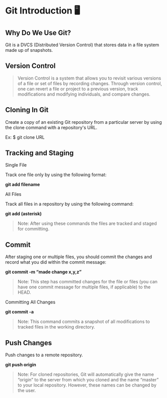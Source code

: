 # Git Introduction 🖥️

## Why Do We Use Git?

Git is a DVCS (Distributed Version Control) that stores data in a file system made up of snapshots.

## Version Control

> Version Control is a system that allows you to revisit various versions of a file or set of files by recording changes. Through version control, one can revert a file or project to a previous version, track modifications and modifying individuals, and compare changes.

## Cloning In Git

Create a copy of an existing Git repository from a particular server by using the clone command with a repository's URL.

Ex: $ git clone URL

## Tracking and Staging

Single File

Track one file only by using the following format:

**git add filename**

All Files

Track all files in a repository by using the following command:

**git add (asterisk)**
> Note: After using these commands the files are tracked and staged for committing.

## Commit

After staging one or multiple files, you should commit the changes and record what you did within the commit message:


**git commit -m “made change x,y,z”**

> Note: This step has committed changes for the file or files (you can have one commit message for multiple files, if applicable) to the HEAD.

Committing All Changes

**git commit -a**
> Note: This command commits a snapshot of all modifications to tracked files in the working directory.

## Push Changes

Push changes to a remote repository.

**git push origin**

> Note: For cloned repositories, Git will automatically give the name “origin” to the server from which you cloned and the name “master” to your local repository. However, these names can be changed by the user.